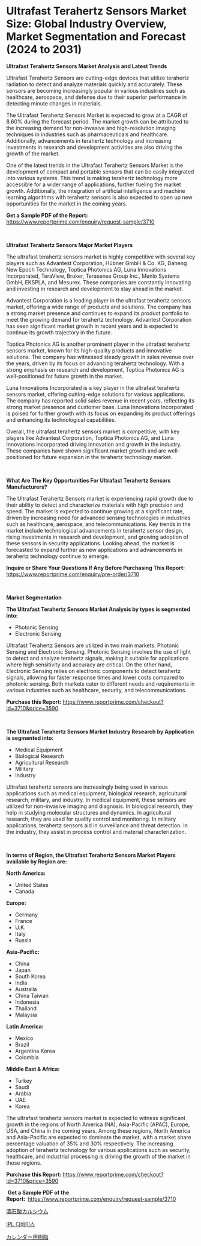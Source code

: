 <p><h1>Ultrafast Terahertz Sensors Market Size: Global Industry Overview, Market Segmentation and Forecast (2024 to 2031)</h1></p><p><strong>Ultrafast Terahertz Sensors Market Analysis and Latest Trends</strong></p>
<p><p>Ultrafast Terahertz Sensors are cutting-edge devices that utilize terahertz radiation to detect and analyze materials quickly and accurately. These sensors are becoming increasingly popular in various industries such as healthcare, aerospace, and defense due to their superior performance in detecting minute changes in materials.</p><p>The Ultrafast Terahertz Sensors Market is expected to grow at a CAGR of 8.60% during the forecast period. The market growth can be attributed to the increasing demand for non-invasive and high-resolution imaging techniques in industries such as pharmaceuticals and healthcare. Additionally, advancements in terahertz technology and increasing investments in research and development activities are also driving the growth of the market.</p><p>One of the latest trends in the Ultrafast Terahertz Sensors Market is the development of compact and portable sensors that can be easily integrated into various systems. This trend is making terahertz technology more accessible for a wider range of applications, further fueling the market growth. Additionally, the integration of artificial intelligence and machine learning algorithms with terahertz sensors is also expected to open up new opportunities for the market in the coming years.</p></p>
<p><strong>Get a Sample PDF of the Report:&nbsp;</strong> <a href="https://www.reportprime.com/enquiry/request-sample/3710">https://www.reportprime.com/enquiry/request-sample/3710</a></p>
<p>&nbsp;</p>
<p><strong>Ultrafast Terahertz Sensors Major Market Players</strong></p>
<p><p>The ultrafast terahertz sensors market is highly competitive with several key players such as Advantest Corporation, Hübner GmbH & Co. KG, Daheng New Epoch Technology, Toptica Photonics AG, Luna Innovations Incorporated, TeraView, Bruker, Terasense Group Inc., Menlo Systems GmbH, EKSPLA, and Mesurex. These companies are constantly innovating and investing in research and development to stay ahead in the market.</p><p>Advantest Corporation is a leading player in the ultrafast terahertz sensors market, offering a wide range of products and solutions. The company has a strong market presence and continues to expand its product portfolio to meet the growing demand for terahertz technology. Advantest Corporation has seen significant market growth in recent years and is expected to continue its growth trajectory in the future.</p><p>Toptica Photonics AG is another prominent player in the ultrafast terahertz sensors market, known for its high-quality products and innovative solutions. The company has witnessed steady growth in sales revenue over the years, driven by its focus on advancing terahertz technology. With a strong emphasis on research and development, Toptica Photonics AG is well-positioned for future growth in the market.</p><p>Luna Innovations Incorporated is a key player in the ultrafast terahertz sensors market, offering cutting-edge solutions for various applications. The company has reported solid sales revenue in recent years, reflecting its strong market presence and customer base. Luna Innovations Incorporated is poised for further growth with its focus on expanding its product offerings and enhancing its technological capabilities.</p><p>Overall, the ultrafast terahertz sensors market is competitive, with key players like Advantest Corporation, Toptica Photonics AG, and Luna Innovations Incorporated driving innovation and growth in the industry. These companies have shown significant market growth and are well-positioned for future expansion in the terahertz technology market.</p></p>
<p>&nbsp;</p>
<p><strong>What Are The Key Opportunities For Ultrafast Terahertz Sensors Manufacturers?</strong></p>
<p><p>The Ultrafast Terahertz Sensors market is experiencing rapid growth due to their ability to detect and characterize materials with high precision and speed. The market is expected to continue growing at a significant rate, driven by increasing need for advanced sensing technologies in industries such as healthcare, aerospace, and telecommunications. Key trends in the market include technological advancements in terahertz sensor design, rising investments in research and development, and growing adoption of these sensors in security applications. Looking ahead, the market is forecasted to expand further as new applications and advancements in terahertz technology continue to emerge.</p></p>
<p><strong>Inquire or Share Your Questions If Any Before Purchasing This Report:</strong> <a href="https://www.reportprime.com/enquiry/pre-order/3710">https://www.reportprime.com/enquiry/pre-order/3710</a></p>
<p>&nbsp;</p>
<p><strong>Market Segmentation</strong></p>
<p><strong>The Ultrafast Terahertz Sensors Market Analysis by types is segmented into:</strong></p>
<p><ul><li>Photonic Sensing</li><li>Electronic Sensing</li></ul></p>
<p><p>Ultrafast Terahertz Sensors are utilized in two main markets: Photonic Sensing and Electronic Sensing. Photonic Sensing involves the use of light to detect and analyze terahertz signals, making it suitable for applications where high sensitivity and accuracy are critical. On the other hand, Electronic Sensing relies on electronic components to detect terahertz signals, allowing for faster response times and lower costs compared to photonic sensing. Both markets cater to different needs and requirements in various industries such as healthcare, security, and telecommunications.</p></p>
<p><strong>Purchase this Report:&nbsp;</strong><a href="https://www.reportprime.com/checkout?id=3710&price=3590">https://www.reportprime.com/checkout?id=3710&price=3590</a></p>
<p>&nbsp;</p>
<p><strong>The Ultrafast Terahertz Sensors Market Industry Research by Application is segmented into:</strong></p>
<p><ul><li>Medical Equipment</li><li>Biological Research</li><li>Agricultural Research</li><li>Military</li><li>Industry</li></ul></p>
<p><p>Ultrafast terahertz sensors are increasingly being used in various applications such as medical equipment, biological research, agricultural research, military, and industry. In medical equipment, these sensors are utilized for non-invasive imaging and diagnosis. In biological research, they help in studying molecular structures and dynamics. In agricultural research, they are used for quality control and monitoring. In military applications, terahertz sensors aid in surveillance and threat detection. In the industry, they assist in process control and material characterization.</p></p>
<p>&nbsp;</p>
<p><strong>In terms of Region, the Ultrafast Terahertz Sensors Market Players available by Region are:</strong></p>
<p>
    <p> <strong> North America: </strong>
        <ul>
            <li>United States</li>
            <li>Canada</li>
        </ul>
        </p> 
    <p> <strong> Europe: </strong>
        <ul>
            <li>Germany</li>
            <li>France</li>
            <li>U.K.</li>
            <li>Italy</li>
            <li>Russia</li>
        </ul>
        </p> 
    <p> <strong> Asia-Pacific: </strong>
        <ul>
            <li>China</li>
            <li>Japan</li>
            <li>South Korea</li>
            <li>India</li>
            <li>Australia</li>
            <li>China Taiwan</li>
            <li>Indonesia</li>
            <li>Thailand</li>
            <li>Malaysia</li>
        </ul>
        </p> 
    <p> <strong> Latin America: </strong>
        <ul>
            <li>Mexico</li>
            <li>Brazil</li>
            <li>Argentina Korea</li>
            <li>Colombia</li>
        </ul>
        </p> 
    <p> <strong> Middle East & Africa: </strong>
        <ul>
            <li>Turkey</li>
            <li>Saudi</li>
            <li>Arabia</li>
            <li>UAE</li>
            <li>Korea</li>
        </ul>
    </p>
    </p>
<p><p>The ultrafast terahertz sensors market is expected to witness significant growth in the regions of North America (NA), Asia-Pacific (APAC), Europe, USA, and China in the coming years. Among these regions, North America and Asia-Pacific are expected to dominate the market, with a market share percentage valuation of 35% and 30% respectively. The increasing adoption of terahertz technology for various applications such as security, healthcare, and industrial processing is driving the growth of the market in these regions.</p></p>
<p><strong>Purchase this Report: </strong><a href="https://www.reportprime.com/checkout?id=3710&price=3590">https://www.reportprime.com/checkout?id=3710&price=3590</a></p>
<p>&nbsp;<strong>Get a Sample PDF of the Report:&nbsp;&nbsp;</strong><a href="https://www.reportprime.com/enquiry/request-sample/3710">https://www.reportprime.com/enquiry/request-sample/3710</a></p>
<p><strong></strong></p>
<p><p><a href="https://github.com/vlcostes/Market-Research-Report-List-1/blob/main/816780214612.md">酒石酸カルシウム</a></p><p><a href="https://medium.com/@llanajer/ipl-%EC%9E%A5%EC%B9%98-%EC%8B%9C%EC%9E%A5%EC%9D%80-%EC%8B%9C%EC%9E%A5-%EC%A0%90%EC%9C%A0%EC%9C%A8-%EC%8B%9C%EC%9E%A5-%EB%8F%99%ED%96%A5-%EB%B0%8F-%EC%8B%9C%EC%9E%A5-%EC%84%B1%EC%9E%A5%EC%97%90-%EB%8C%80%ED%95%9C-%EC%A0%95%EB%B3%B4%EB%A5%BC-%EC%A0%9C%EA%B3%B5%ED%95%A9%EB%8B%88%EB%8B%A4-7193b3dc07c1">IPL 디바이스</a></p><p><a href="https://github.com/EstaSprer20231/Market-Research-Report-List-1/blob/main/780553014613.md">カレンダー用樹脂</a></p></p>